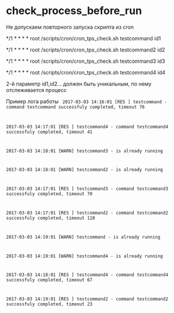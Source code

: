# check_process_before_run
Не допускаем повторного запуска скрипта из cron

*/1 *   * * *   root    /scripts/cron/cron_tps_check.sh testcommand id1

*/1 *   * * *   root    /scripts/cron/cron_tps_check.sh testcommand2 id2

*/1 *   * * *   root    /scripts/cron/cron_tps_check.sh testcommand3 id3

*/1 *   * * *   root    /scripts/cron/cron_tps_check.sh testcommand4 id4

2-й параметр id1,id2... должен быть уникальным, по нему отслеживается процесс

Пример лога работы
<code>
 2017-03-03 14:16:01 [RES ] testcommand - command testcommand successfuly completed, timeout 76
 
 2017-03-03 14:17:01 [RES ] testcommand4 - command testcommand4 successfuly completed, timeout 41
 
 2017-03-03 14:18:01 [WARN] testcommand3 - is already running
 
 2017-03-03 14:18:01 [WARN] testcommand2 - is already running
 
 2017-03-03 14:17:01 [RES ] testcommand3 - command testcommand3 successfuly completed, timeout 70
 
 2017-03-03 14:17:01 [RES ] testcommand2 - command testcommand2 successfuly completed, timeout 110
 
 2017-03-03 14:19:01 [WARN] testcommand - is already running
 
 2017-03-03 14:19:01 [WARN] testcommand4 - is already running
 
 2017-03-03 14:18:01 [RES ] testcommand4 - command testcommand4 successfuly completed, timeout 67
 
 2017-03-03 14:19:01 [RES ] testcommand2 - command testcommand2 successfuly completed, timeout 23
 
</code>
